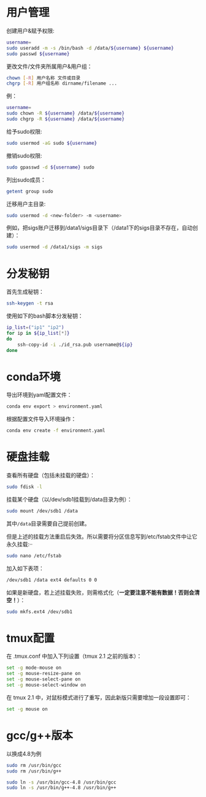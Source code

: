 # 用户管理
创建用户&赋予权限:
```bash
username=
sudo useradd -m -s /bin/bash -d /data/${username} ${username}
sudo passwd ${username}
```

更改文件/文件夹所属用户&用户组：
```bash
chown [-R] 用户名称 文件或目录
chgrp [-R] 用户组名称 dirname/filename ...
```
例：
```bash
username=
sudo chown -R ${username} /data/${username}
sudo chgrp -R ${username} /data/${username}
```

给予sudo权限:
```bash
sudo usermod -aG sudo ${username}
```

撤销sudo权限:
```bash
sudo gpasswd -d ${username} sudo
```

列出sudo成员：
```bash
getent group sudo
```

迁移用户主目录:
```bash
sudo usermod -d <new-folder> -m <username>
```
例如，把sigs账户迁移到/data1/sigs目录下（/data1下的sigs目录不存在，自动创建）：
```bash
sudo usermod -d /data1/sigs -m sigs
```



# 分发秘钥
首先生成秘钥：
```bash
ssh-keygen -t rsa
```
使用如下的bash脚本分发秘钥：
```bash
ip_list=("ip1" "ip2")
for ip in ${ip_list[*]}
do
    ssh-copy-id -i ./id_rsa.pub username@${ip}
done
```

# conda环境
导出环境到yaml配置文件：
```bash
conda env export > environment.yaml
```

根据配置文件导入环境操作：
```bash
conda env create -f environment.yaml
```

# 硬盘挂载
查看所有硬盘（包括未挂载的硬盘）：
```bash
sudo fdisk -l
```
挂载某个硬盘（以/dev/sdb1挂载到/data目录为例）：
```bash
sudo mount /dev/sdb1 /data
```
其中`/data`目录需要自己提前创建。

但是上述的挂载方法重启后失效。所以需要将分区信息写到/etc/fstab文件中让它永久挂载:··
```bash
sudo nano /etc/fstab
```
加入如下表项：
```bash
/dev/sdb1 /data ext4 defaults 0 0
```

如果是新硬盘，若上述挂载失败，则需格式化（**一定要注意不能有数据！否则会清空！**）：
```bash
sudo mkfs.ext4 /dev/sdb1
```

# tmux配置
在 .tmux.conf 中加入下列设置（tmux 2.1 之前的版本）：
```bash
set -g mode-mouse on
set -g mouse-resize-pane on
set -g mouse-select-pane on
set -g mouse-select-window on
```

在 tmux 2.1 中，对鼠标模式进行了重写，因此新版只需要增加一段设置即可：
```bash
set -g mouse on
```

# gcc/g++版本
以换成4.8为例
```bash
sudo rm /usr/bin/gcc
sudo rm /usr/bin/g++

sudo ln -s /usr/bin/gcc-4.8 /usr/bin/gcc
sudo ln -s /usr/bin/g++-4.8 /usr/bin/g++
```

